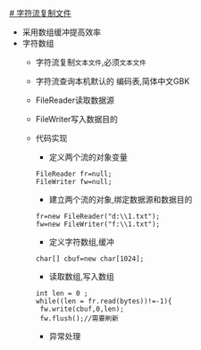 [# 字符流复制文件](https://github.com/L-sang/demo1/blob/master/Copyfile/copy_1.java)
  * 采用数组缓冲提高效率
  * 字符数组
    * 字符流复制`文本文件`,必须`文本文件`
    * 字符流查询本机默认的 编码表,简体中文GBK
    * FileReader读取数据源
    * FileWriter写入数据目的
    * 代码实现
      
      * 定义两个流的对象变量
      ```
      FileReader fr=null;
      FileWriter fw=null;
      
      ```   
      * 建立两个流的对象,绑定数据源和数据目的 
      ```
      fr=new FileReader("d:\\1.txt");
      fw=new FileWriter("f:\\1.txt");
      
      ```
      * 定义字符数组,缓冲
      ```
      char[] cbuf=new char[1024];
      ```

      * 读取数组,写入数组
      ```    
      int len = 0 ; 
      while((len = fr.read(bytes))!=-1){
       fw.write(cbuf,0,len);
       fw.flush();//需要刷新
       ```
      * 异常处理
